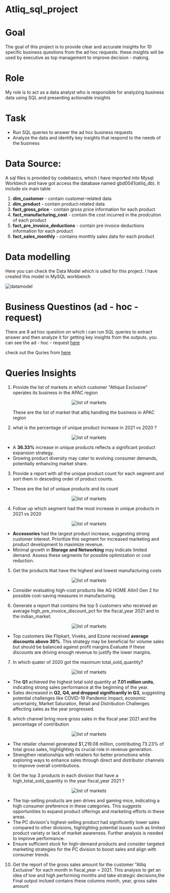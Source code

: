 # Atliq_sql_project

# Goal 
The goal of this project is to provide clear and accurate insights for 10 specific business questions from the ad hoc requests. these insights will be used by executive as top management to 
improve decision - making.

# Role 
My role is to act as a data analyst who is responsible for analyzing business data using SQL and presenting actionable insights 

# Task 
- Run SQL queries to answer the ad hoc business requests
- Analyze the data and identify key insights that respond to the needs of the business

# Data Source:
A sql files is provided by codebasics, which i have imported into Mysql Workbech and have got access the database named gbd0041(atliq_db). It include six main table 
1. **dim_customer**                - contain customer-related data
2. **dim_product**                 - contain product-related data
3. **fact_gross_price**            - contain gross price information for each product
4. **fact_manufacturing_cost**     - contain the cost incurred in the prodcution of each product
5. **fact_pre_invoice_deductions** - contain pre invoice deductions information for each product
6. **fact_sales_monthly**          - contains monthly sales data for each product

# Data modelling
Here you can check the Data Model which is uded for this project. I have created this model in MySQL workbench

![datamodel](datamodel/atliq_datamodel.png)

# Business Questinos (ad - hoc - request) 
There are 9 ad hoc question on which i can run  SQL queries to extract answer and then analyze it for getting key insights from the outputs. 
you can see the ad - hoc - request [here](ad_hoc_request)

check out the Quries from [here](sql_queries/atliq_ad_hoc_queries.sql)

# Queries Insights 

1. Provide the list of markets in which customer "Atlique Exclusive" operates its business in the APAC region
   <p align="center"> 
     <img src = "sql_output/sql_1_output.png" alt="list of markets" /> 
   </p>
   These are the list of market that atliq handling the business in APAC region 

2. what is the percentage of unique product increase in 2021 vs 2020 ?
      <p align="center"> 
     <img src = "sql_output/sql_2_output.png" alt="list of markets" />
      </p>
- A **36.33%** increase in unique products reflects a significant product expansion strategy.
- Growing product diversity may cater to evolving consumer demands, potentially enhancing market share.

3. Provide a report with all the unique product count for each segment and sort them in desceding order of product counts.
- These are the list of unique products and its count 
     <p align="center"> 
     <img src = "sql_output/sql_3_output.png" alt="list of markets" />
      </p>
      
4. Follow up which segment had the most increase in unique products in 2021 vs 2020
   <p align="center"> 
     <img src = "sql_output/sql_4_output.png" alt="list of markets" />
      </p>
- **Accessories** had the largest product increase, suggesting strong customer interest. Prioritize this segment for increased marketing and product development to maximize revenue.
- Minimal growth in **Storage and Networking** may indicate limited demand. Assess these segments for possible optimization or cost reduction.

5. Get the products that have the highest and lowest manufacturing costs
   <p align="center"> 
     <img src = "sql_output/sql_5_output.png" alt="list of markets" />
      </p>
-  Consider evaluating high-cost products like AQ HOME Allin1 Gen 2 for possible cost-saving measures in manufacturing.
6. Generate a report that contains the top 5 customers who received an average high_pre_invoice_discount_pct for the fiscal_year 2021 and in the indian_market.
   <p align="center"> 
     <img src = "sql_output/sql_6_output.png" alt="list of markets" />
      </p>
-  Top customers like Flipkart, Viveks, and Ezone received **average discounts above 30%**. This strategy may be beneficial for volume sales but should be balanced against profit margins.Evaluate if these discounts are driving enough revenue to justify the lower margins.
  
7. In which quater of 2020 got the maximum total_sold_quantity?
   <p align="center"> 
     <img src = "sql_output/sql_7_output.png" alt="list of markets" />
      </p>
- The **Q1** achieved the highest total sold quantity at **7.01 million units**, indicating strong sales performance at the beginning of the year.
- Sales decreased in **Q2, Q4, and dropped significantly in Q3,** suggesting potential challenges like COVID-19 Pandemic Impact, economic uncertainty, Market Saturation, Retail and Distribution Challenges affecting sales as the year progressed.
  
8. which channel bring more gross sales in the fiscal year 2021 and the percentage of contribution
   <p align="center"> 
     <img src = "sql_output/sql_8_output.png" alt="list of markets" />
      </p>
- The retailer channel generated $1,219.08 million, contributing 73.23% of total gross sales, highlighting its crucial role in revenue generation.
- Strengthen relationships with retailers for better promotions while exploring ways to enhance sales through direct and distributor channels to improve overall contributions.
  
9. Get the top 3 products in each division that have a high_total_sold_quantity in the year fiscal_year 2021 ?
    <p align="center"> 
     <img src = "sql_output/sql_9_output.png" alt="list of markets" />
      </p>
- The top-selling products are pen drives and gaming mice, indicating a high consumer preference in these categories. This suggests opportunities to expand product offerings and marketing efforts in these areas.
-  The PC division's highest-selling product had significantly lower sales compared to other divisions, highlighting potential issues such as limited product variety or lack of market awareness. Further analysis is needed to improve performance.
-  Ensure sufficient stock for high-demand products and consider targeted marketing strategies for the PC division to boost sales and align with consumer trends.

10. Get the report of the gross sales amount for the customer "Atliq Exclusive" for each month in fiscal_year = 2021. This analysis to get an idea of low and high performing months and take strategic decisions,the Final output inclued contains these columns  month, year, gross sales amount
    
